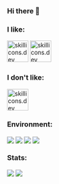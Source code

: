 ### Hi there 👋

### I like:
<img src="https://skillicons.dev/icons?i=html,css,bootstrap,tailwind,js,wordpress,webstorm,idea,kotlin,github,linux" height="50px" alt="skillicons.dev">
<img src="https://skillicons.dev/icons?i=rider,cs,dotnet,debian,python,nodejs,cloudflare,workers,selenium" height="50px" alt="skillicons.dev">

### I don't like:
<img src="https://skillicons.dev/icons?i=php,mysql,cpp,ubuntu,visualstudio,windows,redhat" height="50px" alt="skillicons.dev">

### Environment:
<img align="center" src="https://img.shields.io/badge/Windows_11-1nd._OS-2ea44f?style=for-the-badge&logo=windows" /> <img align="center" src="https://img.shields.io/badge/Fedora-2nd. OS-2ea44f?style=for-the-badge&logo=fedora" /> <img align="center" src="https://img.shields.io/badge/iOS-Mobile_OS-2ea44f?style=for-the-badge&logo=apple" /> <img align="center" src="https://img.shields.io/badge/JetBrains-IDE'S-2ea44f?style=for-the-badge&logo=jetbrains" />

### Stats:
<img align="center" src="https://github-readme-stats.vercel.app/api?username=000rosiu&count_private=true&show_icons=true&layout=compact" />
<img align="center" src="https://github-readme-stats.vercel.app/api/top-langs/?username=000rosiu&count_private=true&langs_count=7&hide=html&exclude_repo=alarmclock-esp,aosp-calculator,sway,ESP8266_RTOS_SDK,DefinitelyTyped,laboratory,dotfiles&layout=compact" />
